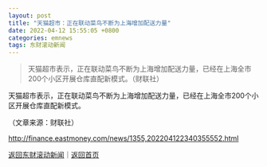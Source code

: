 ```yaml
---
layout: post
title: "天猫超市：正在联动菜鸟不断为上海增加配送力量"
date: 2022-04-12 15:55:05 +0800
categories: emnews
tags: 东财滚动新闻
---
```

> 天猫超市表示，正在联动菜鸟不断为上海增加配送力量，已经在上海全市200个小区开展仓库直配新模式。（财联社）

<p>天猫超市表示，正在联动菜鸟不断为上海增加配送力量，已经在上海全市200个小区开展仓库直配新模式。</p><p class="em_media">（文章来源：财联社）</p>

<http://finance.eastmoney.com/news/1355,202204122340355552.html>

[返回东财滚动新闻](//finews.withounder.com/emnews/)｜[返回首页](//finews.withounder.com/)